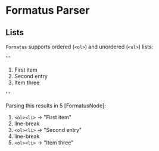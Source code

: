 # Formatus Parser

## Lists

`Formatus` supports ordered (`<ol>`) and unordered (`<ul>`) lists:

'''
<ol><li>First item</li><li>Second entry</li><li>Item three</li></ol>
'''

Parsing this results in 5 [FormatusNode]:

1. `<ol><li>` -> "First item"
2. line-break
3. `<ol><li>` -> "Second entry"
4. line-break
5. `<ol><li>` -> "Item three"